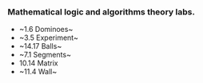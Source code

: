 ### Mathematical logic and algorithms theory labs.
* ~1.6 Dominoes~
* ~3.5 Experiment~
* ~14.17 Balls~
* ~7.1 Segments~
* 10.14 Matrix
* ~11.4 Wall~
